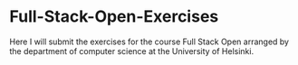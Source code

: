 # Full-Stack-Open-Exercises
Here I will submit the exercises for the course Full Stack Open arranged by the department of computer science at the University of Helsinki.
